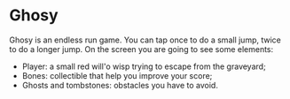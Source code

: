 # Ghosy
Ghosy is an endless run game.
You can tap once to do a small jump, twice to do a longer jump.
On the screen you are going to see some elements:

- Player: a small red will'o wisp trying to escape from the graveyard;
- Bones: collectible that help you improve your score;
- Ghosts and tombstones: obstacles you have to avoid.
